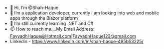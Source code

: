 - 👋 Hi, I’m @Shah-Haque
- 👀 I’m a application developer, currently i am looking into web and mobile apps through the Blazor platform
- 🌱 I’m still currently learning .NET and C#
- 📫 How to reach me....My Email Address: FayyadhHaque@Hotmail.com|FayyadhHaque123@gmail.com
- Linkedin - https://www.linkedin.com/in/shah-haque-495b53225/

<!---
Shah-Haque/Shah-Haque is a ✨ special ✨ repository because its `README.md` (this file) appears on your GitHub profile.
You can click the Preview link to take a look at your changes.
--->
